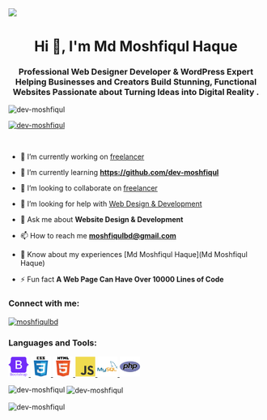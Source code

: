 <img src=" https://i.ibb.co/Pv9QGZRc/Purple-Watercolor-Aesthetic-Linked-In-Background-Photo.png">
<h1 align="center">Hi 👋, I'm Md Moshfiqul Haque</h1>
<h3 align="center">Professional Web Designer Developer & WordPress Expert Helping Businesses and Creators Build Stunning, Functional Websites Passionate about Turning Ideas into Digital Reality .</h3>

<p align="left"> <img src="https://komarev.com/ghpvc/?username=dev-moshfiqul&label=Profile%20views&color=0e75b6&style=flat" alt="dev-moshfiqul" /> </p>

<p align="left"> <a href="https://github.com/ryo-ma/github-profile-trophy"><img src="https://github-profile-trophy.vercel.app/?username=dev-moshfiqul" alt="dev-moshfiqul" /></a> </p>

<p align="left"> <a href="https://twitter.com/" target="blank"><img src="https://img.shields.io/twitter/follow/?logo=twitter&style=for-the-badge" alt="" /></a> </p>

- 🔭 I’m currently working on [freelancer](https://www.freelancer.com.bd/u/devmoshfiqul)

- 🌱 I’m currently learning **https://github.com/dev-moshfiqul**

- 👯 I’m looking to collaborate on [freelancer](https://www.freelancer.com.bd/u/devmoshfiqul)

- 🤝 I’m looking for help with [Web Design & Development](https://github.com/dev-moshfiqul)

- 💬 Ask me about **Website Design & Development**

- 📫 How to reach me **moshfiqulbd@gmail.com**

- 📄 Know about my experiences [Md Moshfiqul Haque](Md Moshfiqul Haque)

- ⚡ Fun fact **A Web Page Can Have Over 10000 Lines of Code**

<h3 align="left">Connect with me:</h3>
<p align="left">
<a href="https://fb.com/moshfiqulbd" target="blank"><img align="center" src="https://raw.githubusercontent.com/rahuldkjain/github-profile-readme-generator/master/src/images/icons/Social/facebook.svg" alt="moshfiqulbd" height="30" width="40" /></a>
</p>

<h3 align="left">Languages and Tools:</h3>
<p align="left"> <a href="https://getbootstrap.com" target="_blank" rel="noreferrer"> <img src="https://raw.githubusercontent.com/devicons/devicon/master/icons/bootstrap/bootstrap-plain-wordmark.svg" alt="bootstrap" width="40" height="40"/> </a> <a href="https://www.w3schools.com/css/" target="_blank" rel="noreferrer"> <img src="https://raw.githubusercontent.com/devicons/devicon/master/icons/css3/css3-original-wordmark.svg" alt="css3" width="40" height="40"/> </a> <a href="https://www.w3.org/html/" target="_blank" rel="noreferrer"> <img src="https://raw.githubusercontent.com/devicons/devicon/master/icons/html5/html5-original-wordmark.svg" alt="html5" width="40" height="40"/> </a> <a href="https://developer.mozilla.org/en-US/docs/Web/JavaScript" target="_blank" rel="noreferrer"> <img src="https://raw.githubusercontent.com/devicons/devicon/master/icons/javascript/javascript-original.svg" alt="javascript" width="40" height="40"/> </a> <a href="https://www.mysql.com/" target="_blank" rel="noreferrer"> <img src="https://raw.githubusercontent.com/devicons/devicon/master/icons/mysql/mysql-original-wordmark.svg" alt="mysql" width="40" height="40"/> </a> <a href="https://www.php.net" target="_blank" rel="noreferrer"> <img src="https://raw.githubusercontent.com/devicons/devicon/master/icons/php/php-original.svg" alt="php" width="40" height="40"/> </a> </p>

<p><img align="left" src="https://github-readme-stats.vercel.app/api/top-langs?username=dev-moshfiqul&show_icons=true&locale=en&layout=compact" alt="dev-moshfiqul" /></p>

<p>&nbsp;<img align="center" src="https://github-readme-stats.vercel.app/api?username=dev-moshfiqul&show_icons=true&locale=en" alt="dev-moshfiqul" /></p>

<p><img align="center" src="https://github-readme-streak-stats.herokuapp.com/?user=dev-moshfiqul&" alt="dev-moshfiqul" /></p>
